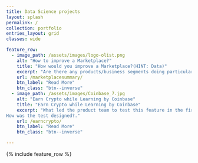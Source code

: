 ```yaml
---
title: Data Science projects
layout: splash
permalink: /
collection: portfolio
entries_layout: grid
classes: wide

feature_row:
  - image_path: /assets/images/logo-olist.png
    alt: "How to improve a Marketplace?"
    title: "How would you improve a Marketplace?(HINT: Data)"
    excerpt: "Are there any products/business segments doing particularly well… or particularly badly? Are Olist new acquired sellers finding what they are looking for? What are the characteristics of the top sellers? What channels are bringing in more top selling sellers?"
    url: /marketplacesummary/
    btn_label: "Read More"
    btn_class: "btn--inverse"
  - image_path: /assets/images/Coinbase_7.jpg
    alt: "Earn Crypto while Learning by Coinbase"
    title: "Earn Crypto while Learning by Coinbase"
    excerpt: "What led the product team to test this feature in the first place? What was the data-driven hypothesis behind? Which metric(s) did they choose for the test?
How was the test designed?."
    url: /earncrypto/
    btn_label: "Read More"
    btn_class: "btn--inverse"

---
```


{% include feature_row %}
